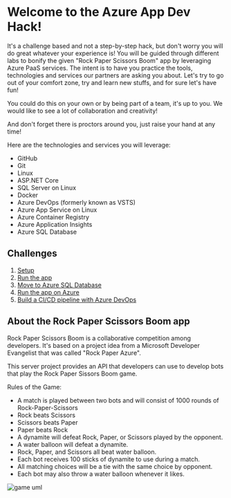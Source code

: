 # Welcome to the Azure App Dev Hack!

It's a challenge based and not a step-by-step hack, but don't worry you will do great whatever your experience is! You will be guided through different labs to bonify the given "Rock Paper Scissors Boom" app by leveraging Azure PaaS services. The intent is to have you practice the tools, technologies and services our partners are asking you about. Let's try to go out of your comfort zone, try and learn new stuffs, and for sure let's have fun!

You could do this on your own or by being part of a team, it's up to you. We would like to see a lot of collaboration and creativity!

And don't forget there is proctors around you, just raise your hand at any time!

Here are the technologies and services you will leverage:
- GitHub
- Git
- Linux
- ASP.NET Core
- SQL Server on Linux
- Docker
- Azure DevOps (formerly known as VSTS)
- Azure App Service on Linux
- Azure Container Registry
- Azure Application Insights
- Azure SQL Database

## Challenges

1. [Setup](./challenges/Setup.md)
1. [Run the app](./challenges/RunTheApp.md)
1. [Move to Azure SQL Database](./challenges/MoveToAzureSql.md)
1. [Run the app on Azure](./challenges/RunOnAzure.md)
1. [Build a CI/CD pipeline with Azure DevOps](./challenges/BuildCICDPipelineWithAzureDevOps.md)

## About the Rock Paper Scissors Boom app

Rock Paper Scissors Boom is a collaborative competition among developers. It's based on a project idea from a Microsoft Developer Evangelist that was called "Rock Paper Azure".

This server project provides an API that developers can use to develop bots that play the Rock Paper Sissors Boom game.

Rules of the Game:
 * A match is played between two bots and will consist of 1000 rounds of Rock-Paper-Scissors
 * Rock beats Scissors
 * Scissors beats Paper
 * Paper beats Rock
 * A dynamite will defeat Rock, Paper, or Scissors played by the opponent.
 * A water balloon will defeat a dynamite.
 * Rock, Paper, and Scissors all beat water balloon.
 * Each bot receives 100 sticks of dynamite to use during a match.
 * All matching choices will be a tie with the same choice by opponent.
 * Each bot may also throw a water balloon whenever it likes.

![game uml](docs/game_diagram.png)


